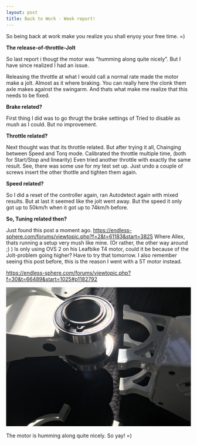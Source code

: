 ```yaml
---
layout: post
title: Back to Work - Week report!
---
```

So being back at work make you realize you shall enyoy your free time. =)

**The release-of-throttle-Jolt**

So last report i thougt the motor was "humming along quite nicely".
But I have since realized I had an issue.

Releasing the throttle at what I would call a normal rate made the motor make a jolt. Almost as it where braking. You can really here the clonk them axle makes against the swingarm. And thats what make me realize that this needs to be fixed.

**Brake related?**

First thing I did was to go thrugt the brake settings of Tried to disable as mush as I could. But no improvement.

**Throttle related?**

Next thought was that its throttle related. But after trying it all, Chainging between Speed and Torq mode. Calibrated the throttle multiple time, (both for Start/Stop and linearity)
Even tried another throttle with exactly the same result. See, there was some use for my test set up. Just undo a couple of screws insert the other thottle and tighten them again.



**Speed related?**

So I did a reset of the controller again, ran Autodetect again with mixed results. But at last it seemed like the jolt went away. But the speed it only got up to 50km/h when it got up to 74km/h before.


**So, Tuning related then?**

Just found this post a moment ago.
https://endless-sphere.com/forums/viewtopic.php?f=2&t=61183&start=3825
Where Allex, thats running a setup very mush like mine. (Or rather, the other way around ;) ) Is only using OVS 2 on his Leafbike T4 motor, could it be because of the Jolt-problem going higher? Have to try that tomorrow. I also remember seeing this post before, this is the reason I went with a 5T motor instead.

https://endless-sphere.com/forums/viewtopic.php?f=30&t=66489&start=1025#p1182792



![Swingarm Ballbearings](/images/swingarm_ballbearings.jpg)

The motor is humming along quite nicely. So yay! =)

